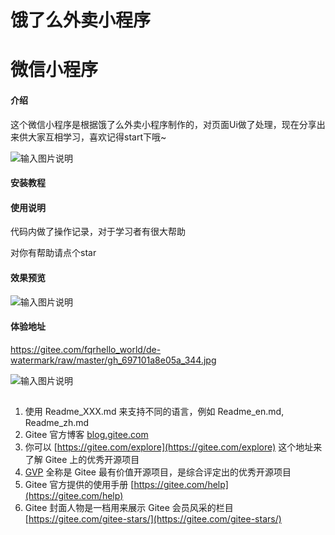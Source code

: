 # 饿了么外卖小程序
# 微信小程序

#### 介绍
这个微信小程序是根据饿了么外卖小程序制作的，对页面Ui做了处理，现在分享出来供大家互相学习，喜欢记得start下哦~


![输入图片说明](https://gitee.com/fqrhello_world/de-watermark/raw/master/gh_697101a8e05a_344.jpg)

#### 安装教程

#### 使用说明

代码内做了操作记录，对于学习者有很大帮助

对你有帮助请点个star

#### 效果预览
![输入图片说明](https://foruda.gitee.com/images/1675661551343219621/540ef079_10746571.png "show.png")
#### 体验地址
https://gitee.com/fqrhello_world/de-watermark/raw/master/gh_697101a8e05a_344.jpg

![输入图片说明](https://gitee.com/fqrhello_world/de-watermark/raw/master/gh_697101a8e05a_344.jpg)


##

1.  使用 Readme\_XXX.md 来支持不同的语言，例如 Readme\_en.md, Readme\_zh.md
2.  Gitee 官方博客 [blog.gitee.com](https://blog.gitee.com)
3.  你可以 [https://gitee.com/explore](https://gitee.com/explore) 这个地址来了解 Gitee 上的优秀开源项目
4.  [GVP](https://gitee.com/gvp) 全称是 Gitee 最有价值开源项目，是综合评定出的优秀开源项目
5.  Gitee 官方提供的使用手册 [https://gitee.com/help](https://gitee.com/help)
6.  Gitee 封面人物是一档用来展示 Gitee 会员风采的栏目 [https://gitee.com/gitee-stars/](https://gitee.com/gitee-stars/)
